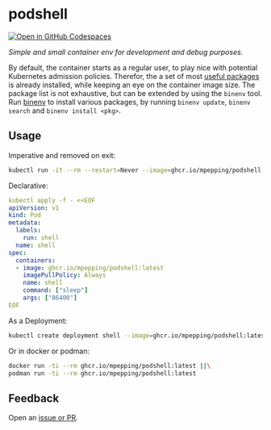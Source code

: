 # podshell

[![Open in GitHub Codespaces](https://github.com/codespaces/badge.svg)](https://codespaces.new/mpepping/podshell)

*Simple and small container env for development and debug purposes.*

By default, the container starts as a regular user, to play nice with potential Kubernetes admission policies. Therefor, the a set of most [useful packages](./Dockerfile) is already installed, while keeping an eye on the container image size. The package list is not exhaustive, but can be extended by using the `binenv` tool. Run [binenv](https://github.com/devops-works/binenv) to install various packages, by running `binenv update`, `binenv search` and `binenv install <pkg>`.

## Usage

Imperative and removed on exit:

```bash
kubectl run -it --rm --restart=Never --image=ghcr.io/mpepping/podshell:latest shell
```

Declarative:

```yaml
kubectl apply -f - <<EOF
apiVersion: v1
kind: Pod
metadata:
  labels:
    run: shell
  name: shell
spec:
  containers:
  - image: ghcr.io/mpepping/podshell:latest
    imagePullPolicy: Always
    name: shell
    command: ["sleep"]
    args: ["86400"]
EOF
```

As a Deployment:

```bash
kubectl create deployment shell --image=ghcr.io/mpepping/podshell:latest -- sleep infinit
```

Or in docker or podman:

```bash
docker run -ti --rm ghcr.io/mpepping/podshell:latest ||\
podman run -ti --rm ghcr.io/mpepping/podshell:latest
```

## Feedback

Open an [issue or PR](https://github.com/mpepping/podshell/issues).
